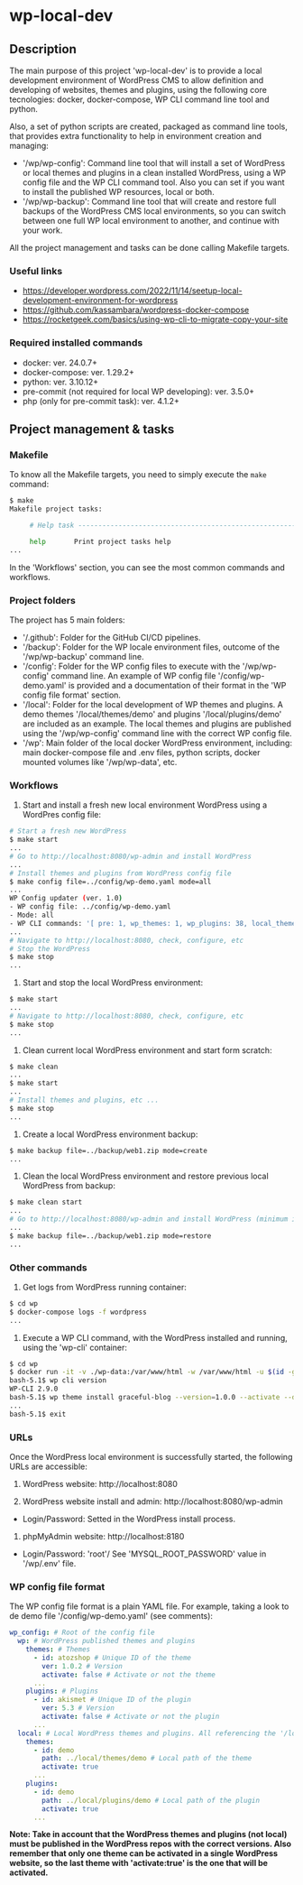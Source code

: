 # wp-local-dev

## Description

The main purpose of this project 'wp-local-dev' is to provide a local development environment of WordPress CMS to allow definition and developing of websites, themes and plugins, using the following core tecnologies: docker, docker-compose, WP CLI command line tool and python.

Also, a set of python scripts are created, packaged as command line tools, that provides extra functionality to help in environment creation and managing:

- '/wp/wp-config': Command line tool that will install a set of WordPress or local themes and plugins in a clean installed WordPress, using a WP config file and the WP CLI command tool. Also you can set if you want to install the published WP resources, local or both.
- '/wp/wp-backup': Command line tool that will create and restore full backups of the WordPress CMS local environments, so you can switch between one full WP local environment to another, and continue with your work.

All the project management and tasks can be done calling Makefile targets.

### Useful links

- https://developer.wordpress.com/2022/11/14/seetup-local-development-environment-for-wordpress
- https://github.com/kassambara/wordpress-docker-compose
- https://rocketgeek.com/basics/using-wp-cli-to-migrate-copy-your-site

### Required installed commands

- docker: ver. 24.0.7+
- docker-compose: ver. 1.29.2+
- python: ver. 3.10.12+
- pre-commit (not required for local WP developing): ver. 3.5.0+
- php (only for pre-commit task): ver. 4.1.2+

## Project management & tasks

### Makefile

To know all the Makefile targets, you need to simply execute the `make` command:

```bash
$ make
Makefile project tasks:

	 # Help task ------------------------------------------------------

	 help		Print project tasks help
...
```

In the 'Workflows' section, you can see the most common commands and workflows.

### Project folders

The project has 5 main folders:

- '/.github': Folder for the GitHub CI/CD pipelines.
- '/backup': Folder for the WP locale environment files, outcome of the '/wp/wp-backup' command line.
- '/config': Folder for the WP config files to execute with the '/wp/wp-config' command line. An example of WP config file '/config/wp-demo.yaml' is provided and a documentation of their format in the 'WP config file format' section.
- '/local': Folder for the local development of WP themes and plugins. A demo themes '/local/themes/demo' and plugins '/local/plugins/demo' are included as an example. The local themes and plugins are published using the '/wp/wp-config' command line with the correct WP config file.
- '/wp': Main folder of the local docker WordPress environment, including: main docker-compose file and .env files, python scripts, docker mounted volumes like '/wp/wp-data', etc.

### Workflows

1. Start and install a fresh new local environment WordPress using a WordPres config file:

```bash
# Start a fresh new WordPress
$ make start
...
# Go to http://localhost:8080/wp-admin and install WordPress
...
# Install themes and plugins from WordPress config file
$ make config file=../config/wp-demo.yaml mode=all
...
WP Config updater (ver. 1.0)
- WP config file: ../config/wp-demo.yaml
- Mode: all
- WP CLI commands: '[ pre: 1, wp_themes: 1, wp_plugins: 38, local_themes: 1, local_plugins: 1, post: 0]'
...
# Navigate to http://localhost:8080, check, configure, etc
# Stop the WordPress
$ make stop
...
```

1. Start and stop the local WordPress environment:

```bash
$ make start
...
# Navigate to http://localhost:8080, check, configure, etc
$ make stop
...
```

1. Clean current local WordPress environment and start form scratch:

```bash
$ make clean
...
$ make start
...
# Install themes and plugins, etc ...
$ make stop
...
```

1. Create a local WordPress environment backup:

```bash
$ make backup file=../backup/web1.zip mode=create
...
```

1. Clean the local WordPress environment and restore previous local WordPress from backup:

```bash
$ make clean start
...
# Go to http://localhost:8080/wp-admin and install WordPress (minimum install)
...
$ make backup file=../backup/web1.zip mode=restore
...
```

### Other commands

1. Get logs from WordPress running container:

```bash
$ cd wp
$ docker-compose logs -f wordpress
...
```

1. Execute a WP CLI command, with the WordPress installed and running, using the 'wp-cli' container:

```bash
$ cd wp
$ docker run -it -v ./wp-data:/var/www/html -w /var/www/html -u $(id -g):$(id -u) -e WORDPRESS_DB_HOST=db -e WORDPRESS_DB_NAME=wordpress -e WORDPRESS_DB_USER=root -e WORDPRESS_DB_PASSWORD=password --network=wp_net --name wp-cli --rm wordpress:cli-2.9.0 /bin/bash
bash-5.1$ wp cli version
WP-CLI 2.9.0
bash-5.1$ wp theme install graceful-blog --version=1.0.0 --activate --debug
...
bash-5.1$ exit
```

### URLs

Once the WordPress local environment is successfully started, the following URLs are accessible:

1. WordPress website: http://localhost:8080

1. WordPress website install and admin: http://localhost:8080/wp-admin

- Login/Password: Setted in the WordPress install process.

1. phpMyAdmin website: http://localhost:8180

- Login/Password: 'root'/ See 'MYSQL_ROOT_PASSWORD' value in '/wp/.env' file.

### WP config file format

The WP config file format is a plain YAML file. For example, taking a look to de demo file '/config/wp-demo.yaml' (see comments):

```yaml
wp_config: # Root of the config file
  wp: # WordPress published themes and plugins
    themes: # Themes
      - id: atozshop # Unique ID of the theme
        ver: 1.0.2 # Version
        activate: false # Activate or not the theme
      ...
    plugins: # Plugins
      - id: akismet # Unique ID of the plugin
        ver: 5.3 # Version
        activate: false # Activate or not the plugin
      ...
  local: # Local WordPress themes and plugins. All referencing the '/local' path
    themes:
      - id: demo
        path: ../local/themes/demo # Local path of the theme
        activate: true
      ...
    plugins:
      - id: demo
        path: ../local/plugins/demo # Local path of the plugin
        activate: true
      ...
```

**Note: Take in account that the WordPress themes and plugins (not local) must be published in the WordPress repos with the correct versions. Also remember that only one theme can be activated in a single WordPress website, so the last theme with 'activate:true' is the one that will be activated.**
